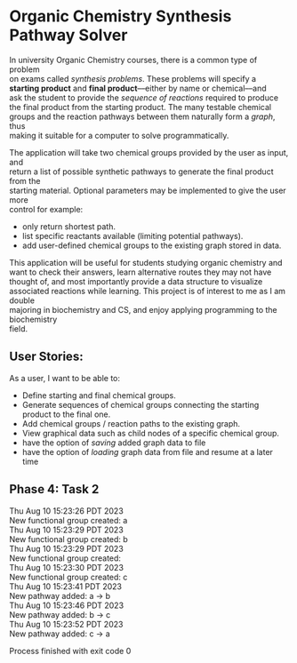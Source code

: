 # Organic Chemistry Synthesis Pathway Solver


In university Organic Chemistry courses, there is a common type of problem  
on exams called *synthesis problems*. These problems will specify a   
**starting product** and **final product**––either by name or chemical––and  
ask the student to provide the *sequence of reactions* required to produce  
the final product from the starting product. The many testable chemical  
groups and the reaction pathways between them naturally form a *graph*, thus  
making it suitable for a computer to solve programmatically. 


The application will take two chemical groups provided by the user as input, and  
return a list of possible synthetic pathways to generate the final product from the  
starting material. Optional parameters may be implemented to give the user more  
control for example:
- only return shortest path.
- list specific reactants available (limiting potential pathways). 
- add user-defined chemical groups to the existing graph stored in data.

This application will be useful for students studying organic chemistry and  
want to check their answers, learn alternative routes they may not have thought of, 
and most importantly provide a data structure to visualize associated reactions while learning. This project is of interest to me as I am double  
majoring in biochemistry and CS, and enjoy applying programming to the biochemistry  
field. 


## User Stories:
As a user, I want to be able to:
- Define starting and final chemical groups.
- Generate sequences of chemical groups connecting the starting  
  product to the final one.
- Add chemical groups / reaction paths to the existing graph. 
- View graphical data such as child nodes of a specific chemical group.
- have the option of *saving* added graph data to file
- have the option of *loading* graph data from file and resume at a later time

## Phase 4: Task 2
Thu Aug 10 15:23:26 PDT 2023  
New functional group created: a  
Thu Aug 10 15:23:29 PDT 2023  
New functional group created: b  
Thu Aug 10 15:23:29 PDT 2023   
New functional group created:   
Thu Aug 10 15:23:30 PDT 2023   
New functional group created: c   
Thu Aug 10 15:23:41 PDT 2023    
New pathway added: a -> b     
Thu Aug 10 15:23:46 PDT 2023    
New pathway added: b -> c    
Thu Aug 10 15:23:52 PDT 2023   
New pathway added: c -> a   
  
Process finished with exit code 0